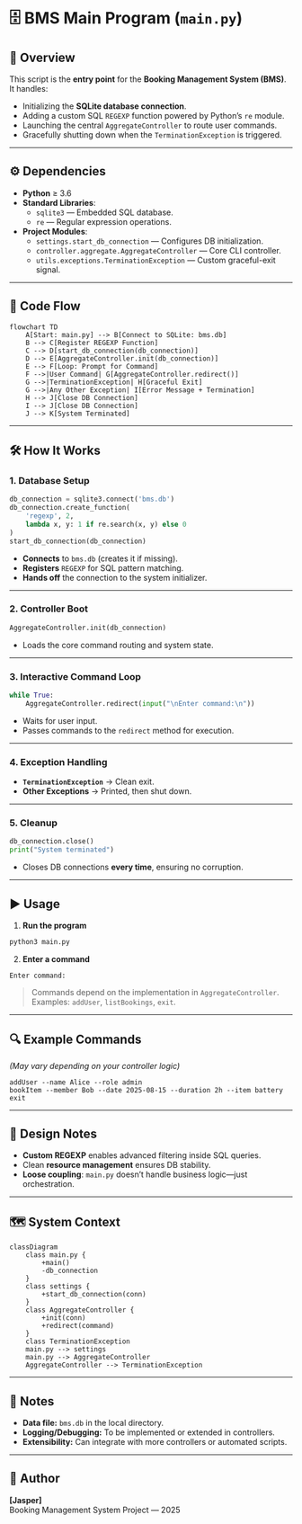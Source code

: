 # 🗄️ BMS Main Program (`main.py`)

## 📖 Overview
This script is the **entry point** for the **Booking Management System (BMS)**.  
It handles:

- Initializing the **SQLite database connection**.
- Adding a custom SQL `REGEXP` function powered by Python’s `re` module.
- Launching the central `AggregateController` to route user commands.
- Gracefully shutting down when the `TerminationException` is triggered.

---

## ⚙️ Dependencies

- **Python** ≥ 3.6
- **Standard Libraries**:
  - `sqlite3` — Embedded SQL database.
  - `re` — Regular expression operations.
- **Project Modules**:
  - `settings.start_db_connection` — Configures DB initialization.
  - `controller.aggregate.AggregateController` — Core CLI controller.
  - `utils.exceptions.TerminationException` — Custom graceful-exit signal.

---

## 🧩 Code Flow

```mermaid
flowchart TD
    A[Start: main.py] --> B[Connect to SQLite: bms.db]
    B --> C[Register REGEXP Function]
    C --> D[start_db_connection(db_connection)]
    D --> E[AggregateController.init(db_connection)]
    E --> F[Loop: Prompt for Command]
    F -->|User Command| G[AggregateController.redirect()]
    G -->|TerminationException| H[Graceful Exit]
    G -->|Any Other Exception| I[Error Message + Termination]
    H --> J[Close DB Connection]
    I --> J[Close DB Connection]
    J --> K[System Terminated]
```

---

## 🛠 How It Works

### 1. **Database Setup**
```python
db_connection = sqlite3.connect('bms.db')
db_connection.create_function(
    'regexp', 2,
    lambda x, y: 1 if re.search(x, y) else 0
)
start_db_connection(db_connection)
```
- **Connects** to `bms.db` (creates it if missing).
- **Registers** `REGEXP` for SQL pattern matching.
- **Hands off** the connection to the system initializer.

---

### 2. **Controller Boot**
```python
AggregateController.init(db_connection)
```
- Loads the core command routing and system state.

---

### 3. **Interactive Command Loop**
```python
while True:
    AggregateController.redirect(input("\nEnter command:\n"))
```
- Waits for user input.
- Passes commands to the `redirect` method for execution.

---

### 4. **Exception Handling**
- **`TerminationException`** → Clean exit.
- **Other Exceptions** → Printed, then shut down.

---

### 5. **Cleanup**
```python
db_connection.close()
print("System terminated")
```
- Closes DB connections **every time**, ensuring no corruption.

---

## ▶️ Usage

1. **Run the program**
```bash
python3 main.py
```
2. **Enter a command**
```plaintext
Enter command:
```

> Commands depend on the implementation in `AggregateController`.  
> Examples: `addUser`, `listBookings`, `exit`.

---

## 🔍 Example Commands
*(May vary depending on your controller logic)*
```plaintext
addUser --name Alice --role admin
bookItem --member Bob --date 2025-08-15 --duration 2h --item battery
exit
```

---

## 🧠 Design Notes
- **Custom REGEXP** enables advanced filtering inside SQL queries.
- Clean **resource management** ensures DB stability.
- **Loose coupling**: `main.py` doesn’t handle business logic—just orchestration.

---

## 🗺 System Context

```mermaid
classDiagram
    class main.py {
        +main()
        -db_connection
    }
    class settings {
        +start_db_connection(conn)
    }
    class AggregateController {
        +init(conn)
        +redirect(command)
    }
    class TerminationException
    main.py --> settings
    main.py --> AggregateController
    AggregateController --> TerminationException
```

---

## 📌 Notes
- **Data file:** `bms.db` in the local directory.
- **Logging/Debugging:** To be implemented or extended in controllers.
- **Extensibility:** Can integrate with more controllers or automated scripts.

---

## 👤 Author
**[Jasper]**  
Booking Management System Project — 2025

